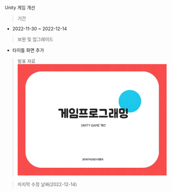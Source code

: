 Unity 게임 개선
>기간
* 2022-11-30 ~ 2022-12-14
>보완 및 업그레이드
  * 타이틀 화면 추가
> 발표 자료
![ppt 화면](./ppt/ppt.jpg)

> 마지막 수정 날짜(2022-12-14)
